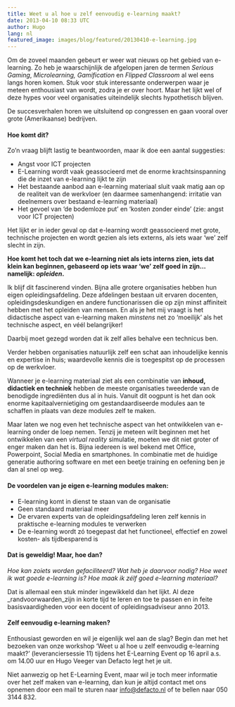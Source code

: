 ```yaml
---
title: Weet u al hoe u zelf eenvoudig e-learning maakt?
date: 2013-04-10 08:33 UTC
author: Hugo
lang: nl
featured_image: images/blog/featured/20130410-e-learning.jpg
---
```


Om de zoveel maanden gebeurt er weer wat nieuws op het gebied van e-learning. Zo heb je waarschijnlijk de afgelopen jaren de termen _Serious Gaming_, _Microlearning, Gamification_ en _Flipped Classroom_ al wel eens langs horen komen. Stuk voor stuk interessante onderwerpen waar je meteen enthousiast van wordt, zodra je er over hoort. Maar het lijkt wel of deze hypes voor veel organisaties uiteindelijk slechts hypothetisch blijven.

De succesverhalen horen we uitsluitend op congressen en gaan vooral over grote (Amerikaanse) bedrijven.

#### Hoe komt dit?

Zo’n vraag blijft lastig te beantwoorden, maar ik doe een aantal suggesties:

*   Angst voor ICT projecten
*   E-Learning wordt vaak geassocieerd met de enorme krachtsinspanning die de inzet van e-learning lijkt te zijn
*   Het bestaande aanbod aan e-learning materiaal sluit vaak matig aan op de realiteit van de werkvloer (en daarmee samenhangend: irritatie van deelnemers over bestaand e-learning materiaal)
*   Het gevoel van ‘de bodemloze put’ en ‘kosten zonder einde’ (zie: angst voor ICT projecten)

Het lijkt er in ieder geval op dat e-learning wordt geassocieerd met grote, technische projecten en wordt gezien als iets externs, als iets waar ‘we’ zelf slecht in zijn.

**Hoe komt het toch dat we e-learning niet als iets interns zien, iets dat klein kan beginnen, gebaseerd op iets waar ‘we’ zelf goed in zijn… namelijk: _opleiden_.**

Ik blijf dit fascinerend vinden. Bijna alle grotere organisaties hebben hun eigen opleidingsafdeling. Deze afdelingen bestaan uit ervaren docenten, opleidingsdeskundigen en andere functionarissen die op zijn minst affiniteit hebben met het opleiden van mensen. En als je het mij vraagt is het didactische aspect van e-learning maken _minstens_ net zo ‘moeilijk’ als het technische aspect, en véél belangrijker!

Daarbij moet gezegd worden dat ik zelf alles behalve een technicus ben.

Verder hebben organisaties natuurlijk zelf een schat aan inhoudelijke kennis en expertise in huis; waardevolle kennis die is toegespitst op de processen op de werkvloer.

Wanneer je e-learning materiaal ziet als een combinatie van **inhoud, didactiek en techniek** hebben de meeste organisaties tweederde van de benodigde ingrediënten dus al in huis. Vanuit dit oogpunt is het dan ook enorme kapitaalvernietiging om gestandaardiseerde modules aan te schaffen in plaats van deze modules zelf te maken.

Maar laten we nog even het technische aspect van het ontwikkelen van e-learning onder de loep nemen. Tenzij je meteen wilt beginnen met het ontwikkelen van een _virtual reality_ simulatie, moeten we dit niet groter of enger maken dan het is. Bijna iedereen is wel bekend met Office, Powerpoint, Social Media en smartphones. In combinatie met de huidige generatie authoring software en met een beetje training en oefening ben je dan al snel op weg.

#### De voordelen van je eigen e-learning modules maken:

*   E-learning komt in dienst te staan van de organisatie
*   Geen standaard materiaal meer
*   De ervaren experts van de opleidingsafdeling leren zelf kennis in praktische e-learning modules te verwerken
*   De e-learning wordt zó toegepast dat het functioneel, effectief en zowel kosten- als tijdbesparend is

#### Dat is geweldig! Maar, hoe dan?

_Hoe kan zoiets worden gefaciliteerd? Wat heb je daarvoor nodig? Hoe weet ik wat goede e-learning is? Hoe maak ik zélf goed e-learning materiaal?_

Dat is allemaal een stuk minder ingewikkeld dan het lijkt. Al deze _randvoorwaarden_zijn in korte tijd te leren en toe te passen en in feite basisvaardigheden voor een docent of opleidingsadviseur anno 2013.

#### Zelf eenvoudig e-learning maken?

Enthousiast geworden en wil je eigenlijk wel aan de slag? Begin dan met het bezoeken van onze workshop ‘Weet u al hoe u zelf eenvoudig e-learning maakt?’ (leveranciersessie 11) tijdens het E-Learning Event op 16 april a.s. om 14.00 uur en Hugo Veeger van Defacto legt het je uit.

Niet aanwezig op het E-Learning Event, maar wil je toch meer informatie over het zelf maken van e-learning, dan kun je altijd contact met ons opnemen door een mail te sturen naar [info@defacto.nl](mailto:info@defacto.nl "info@defacto.nl") of te bellen naar 050 3144 832.
